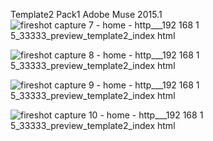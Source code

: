 Template2 Pack1 Adobe Muse 2015.1
![fireshot capture 7 - home - http___192 168 1 5_33333_preview_template2_index html](https://cloud.githubusercontent.com/assets/12902041/13375119/44687958-dd8f-11e5-911d-03f836d3ad18.png)

![fireshot capture 8 - home - http___192 168 1 5_33333_preview_template2_index html](https://cloud.githubusercontent.com/assets/12902041/13375125/6c76e484-dd8f-11e5-8da5-487f435fe526.png)

![fireshot capture 9 - home - http___192 168 1 5_33333_preview_template2_index html](https://cloud.githubusercontent.com/assets/12902041/13375132/a3ddc8ac-dd8f-11e5-8cde-fd7698109001.png)

![fireshot capture 10 - home - http___192 168 1 5_33333_preview_template2_index html](https://cloud.githubusercontent.com/assets/12902041/13375136/c230f860-dd8f-11e5-8cdc-71f5a3dc5f3d.png)
